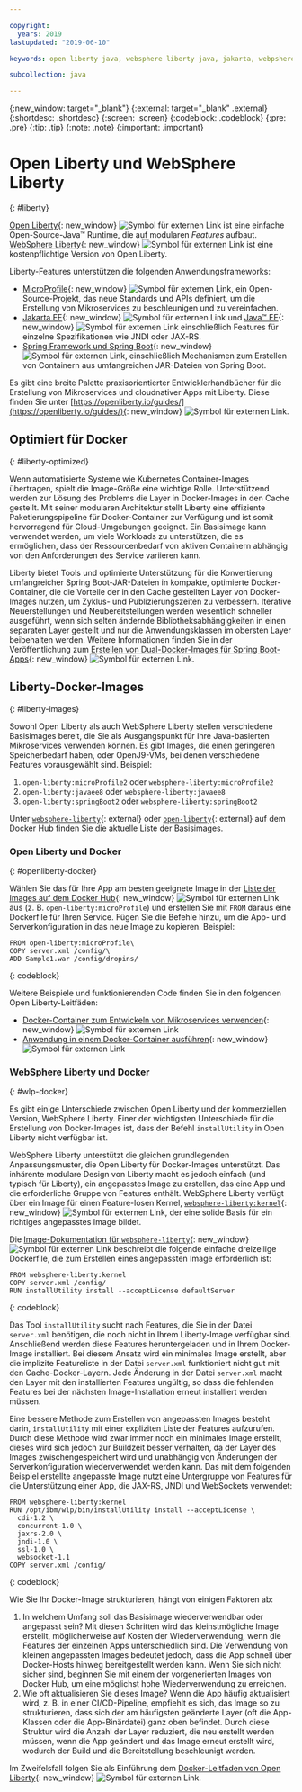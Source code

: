 ```yaml
---

copyright:
  years: 2019
lastupdated: "2019-06-10"

keywords: open liberty java, websphere liberty java, jakarta, webpshere docker, liberty docker, liberty docker images, installutility, microprofile java, dual layer docker, develop microservices

subcollection: java

---
```


{:new_window: target="_blank"}
{:external: target="_blank" .external}
{:shortdesc: .shortdesc}
{:screen: .screen}
{:codeblock: .codeblock}
{:pre: .pre}
{:tip: .tip}
{:note: .note}
{:important: .important}

# Open Liberty und WebSphere Liberty
{: #liberty}

[Open Liberty](https://openliberty.io/){: new_window} ![Symbol für externen Link](../icons/launch-glyph.svg "Symbol für externen Link") ist eine einfache Open-Source-Java&trade; Runtime, die auf modularen *Features* aufbaut. [WebSphere Liberty](https://developer.ibm.com/wasdev/){: new_window} ![Symbol für externen Link](../icons/launch-glyph.svg "Symbol für externen Link") ist eine kostenpflichtige Version von Open Liberty. 

Liberty-Features unterstützen die folgenden Anwendungsframeworks:

* [MicroProfile](https://microprofile.io/){: new_window} ![Symbol für externen Link](../icons/launch-glyph.svg "Symbol für externen Link"), ein Open-Source-Projekt, das neue Standards und APIs definiert, um die Erstellung von Mikroservices zu beschleunigen und zu vereinfachen.
* [Jakarta EE](https://jakarta.ee){: new_window} ![Symbol für externen Link](../icons/launch-glyph.svg "Symbol für externen Link") und [Java&trade; EE](https://www.oracle.com/technetwork/java/javaee/overview/index.html){: new_window} ![Symbol für externen Link](../icons/launch-glyph.svg "Symbol für externen Link") einschließlich Features für einzelne Spezifikationen wie JNDI oder JAX-RS. 
* [Spring Framework und Spring Boot](https://www.ibm.com/support/knowledgecenter/en/SSEQTP_liberty/com.ibm.websphere.wlp.doc/ae/twlp_dep_springboot.html){: new_window} ![Symbol für externen Link](../icons/launch-glyph.svg "Symbol für externen Link"), einschließlich Mechanismen zum Erstellen von Containern aus umfangreichen JAR-Dateien von Spring Boot.

Es gibt eine breite Palette praxisorientierter Entwicklerhandbücher für die Erstellung von Mikroservices und cloudnativer Apps mit Liberty. Diese finden Sie unter [https://openliberty.io/guides/](https://openliberty.io/guides/){: new_window} ![Symbol für externen Link](../icons/launch-glyph.svg "Symbol für externen Link"). 

## Optimiert für Docker
{: #liberty-optimized}

Wenn automatisierte Systeme wie Kubernetes Container-Images übertragen, spielt die Image-Größe eine wichtige Rolle. Unterstützend werden zur Lösung des Problems die Layer in Docker-Images in den Cache gestellt. Mit seiner modularen Architektur stellt Liberty eine effiziente Paketierungspipeline für Docker-Container zur Verfügung und ist somit hervorragend für Cloud-Umgebungen geeignet. Ein Basisimage kann verwendet werden, um viele Workloads zu unterstützen, die es ermöglichen, dass der Ressourcenbedarf von aktiven Containern abhängig von den Anforderungen des Service variieren kann.

Liberty bietet Tools und optimierte Unterstützung für die Konvertierung umfangreicher Spring Boot-JAR-Dateien in kompakte, optimierte Docker-Container, die die Vorteile der in den Cache gestellten Layer von Docker-Images nutzen, um Zyklus- und Publizierungszeiten zu verbessern. Iterative Neuerstellungen und Neubereitstellungen werden wesentlich schneller ausgeführt, wenn sich selten ändernde Bibliotheksabhängigkeiten in einen separaten Layer gestellt und nur die Anwendungsklassen im obersten Layer beibehalten werden. Weitere Informationen finden Sie in der Veröffentlichung zum [Erstellen von Dual-Docker-Images für Spring Boot-Apps](https://openliberty.io/blog/2018/07/02/creating-dual-layer-docker-images-for-spring-boot-apps.html){: new_window} ![Symbol für externen Link](../icons/launch-glyph.svg "Symbol für externen Link").

## Liberty-Docker-Images
{: #liberty-images}

Sowohl Open Liberty als auch WebSphere Liberty stellen verschiedene Basisimages bereit, die Sie als Ausgangspunkt für Ihre Java-basierten Mikroservices verwenden können. Es gibt Images, die einen geringeren Speicherbedarf haben, oder OpenJ9-VMs, bei denen verschiedene Features vorausgewählt sind. Beispiel:

1. `open-liberty:microProfile2` oder `websphere-liberty:microProfile2`
2. `open-liberty:javaee8` oder `websphere-liberty:javaee8`
3. `open-liberty:springBoot2` oder `websphere-liberty:springBoot2`

Unter [`websphere-liberty`](https://hub.docker.com/_/websphere-liberty/){: external} oder [`open-liberty`](https://hub.docker.com/_/open-liberty/){: external} auf dem Docker Hub finden Sie die aktuelle Liste der Basisimages. 

### Open Liberty und Docker
{: #openliberty-docker}

Wählen Sie das für Ihre App am besten geeignete Image in der [Liste der Images auf dem Docker Hub](https://hub.docker.com/_/open-liberty/){: new_window} ![Symbol für externen Link](../icons/launch-glyph.svg "Symbol für externen Link") aus (z. B. `open-liberty:microProfile`) und erstellen Sie mit `FROM` daraus eine Dockerfile für Ihren Service. Fügen Sie die Befehle hinzu, um die App- und Serverkonfiguration in das neue Image zu kopieren. Beispiel:

```docker
FROM open-liberty:microProfile\
COPY server.xml /config/\
ADD Sample1.war /config/dropins/
```
{: codeblock}

Weitere Beispiele und funktionierenden Code finden Sie in den folgenden Open Liberty-Leitfäden:

* [Docker-Container zum Entwickeln von Mikroservices verwenden](https://openliberty.io/guides/docker.html){: new_window} ![Symbol für externen Link](../icons/launch-glyph.svg "Symbol für externen Link")
* [Anwendung in einem Docker-Container ausführen](https://openliberty.io/guides/getting-started.html#running-the-application-in-a-docker-container){: new_window} ![Symbol für externen Link](../icons/launch-glyph.svg "Symbol für externen Link")

### WebSphere Liberty und Docker
{: #wlp-docker}

Es gibt einige Unterschiede zwischen Open Liberty und der kommerziellen Version, WebSphere Liberty. Einer der wichtigsten Unterschiede für die Erstellung von Docker-Images ist, dass der Befehl `installUtility` in Open Liberty nicht verfügbar ist.

WebSphere Liberty unterstützt die gleichen grundlegenden Anpassungsmuster, die Open Liberty für Docker-Images unterstützt. Das inhärente modulare Design von Liberty macht es jedoch einfach (und typisch für Liberty), ein angepasstes Image zu erstellen, das eine App und die erforderliche Gruppe von Features enthält. WebSphere Liberty verfügt über ein Image für einen Feature-losen Kernel, [`websphere-liberty:kernel`](https://github.com/WASdev/ci.docker/blob/9d28dfba4d20596f89b393bc9e3ae8295feec469/ga/developer/kernel/Dockerfile){: new_window} ![Symbol für externen Link](../icons/launch-glyph.svg "Symbol für externen Link"), der eine solide Basis für ein richtiges angepasstes Image bildet.

Die [Image-Dokumentation für `websphere-liberty`](https://hub.docker.com/_/websphere-liberty/){: new_window} ![Symbol für externen Link](../icons/launch-glyph.svg "Symbol für externen Link") beschreibt die folgende einfache dreizeilige Dockerfile, die zum Erstellen eines angepassten Image erforderlich ist:

```docker
FROM websphere-liberty:kernel
COPY server.xml /config/
RUN installUtility install --acceptLicense defaultServer
```
{: codeblock}

Das Tool `installUtility` sucht nach Features, die Sie in der Datei `server.xml` benötigen, die noch nicht in Ihrem Liberty-Image verfügbar sind. Anschließend werden diese Features heruntergeladen und in Ihrem Docker-Image installiert. Bei diesem Ansatz wird ein minimales Image erstellt, aber die implizite Featureliste in der Datei `server.xml` funktioniert nicht gut mit den Cache-Docker-Layern. Jede Änderung in der Datei `server.xml` macht den Layer mit den installierten Features ungültig, so dass die fehlenden Features bei der nächsten Image-Installation erneut installiert werden müssen.

Eine bessere Methode zum Erstellen von angepassten Images besteht darin, `installUtility` mit einer expliziten Liste der Features aufzurufen. Durch diese Methode wird zwar immer noch ein minimales Image erstellt, dieses wird sich jedoch zur Buildzeit besser verhalten, da der Layer des Images zwischengespeichert wird und unabhängig von Änderungen der Serverkonfiguration wiederverwendet werden kann. Das mit dem folgenden Beispiel erstellte angepasste Image nutzt eine Untergruppe von Features für die Unterstützung einer App, die JAX-RS, JNDI und WebSockets verwendet: 

```docker
FROM websphere-liberty:kernel
RUN /opt/ibm/wlp/bin/installUtility install --acceptLicense \
  cdi-1.2 \
  concurrent-1.0 \
  jaxrs-2.0 \
  jndi-1.0 \
  ssl-1.0 \
  websocket-1.1
COPY server.xml /config/
```
{: codeblock}

Wie Sie Ihr Docker-Image strukturieren, hängt von einigen Faktoren ab:

1. In welchem Umfang soll das Basisimage wiederverwendbar oder angepasst sein?
    Mit diesen Schritten wird das kleinstmögliche Image erstellt, möglicherweise auf Kosten der Wiederverwendung, wenn die Features der einzelnen Apps unterschiedlich sind. Die Verwendung von kleinen angepassten Images bedeutet jedoch, dass die App schnell über Docker-Hosts hinweg bereitgestellt werden kann. Wenn Sie sich nicht sicher sind, beginnen Sie mit einem der vorgenerierten Images von Docker Hub, um eine möglichst hohe Wiederverwendung zu erreichen.
2. Wie oft aktualisieren Sie dieses Image?
    Wenn die App häufig aktualisiert wird, z. B. in einer CI/CD-Pipeline, empfiehlt es sich, das Image so zu strukturieren, dass sich der am häufigsten geänderte Layer (oft die App-Klassen oder die App-Binärdatei) ganz oben befindet. Durch diese Struktur wird die Anzahl der Layer reduziert, die neu erstellt werden müssen, wenn die App geändert und das Image erneut erstellt wird, wodurch der Build und die Bereitstellung beschleunigt werden. 

Im Zweifelsfall folgen Sie als Einführung dem [Docker-Leitfaden von Open Liberty](https://openliberty.io/guides/docker.html){: new_window} ![Symbol für externen Link](../icons/launch-glyph.svg "Symbol für externen Link").
